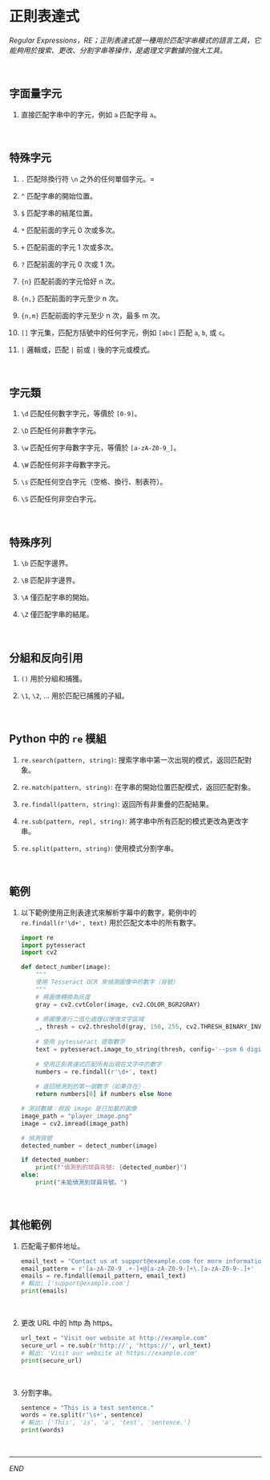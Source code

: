 # 正則表達式

_Regular Expressions，RE；正則表達式是一種用於匹配字串模式的語言工具，它能夠用於搜索、更改、分割字串等操作，是處理文字數據的強大工具。_

<br>

## 字面量字元

1. 直接匹配字串中的字元，例如 `a` 匹配字母 `a`。

<br>

## 特殊字元

1.  `.` 匹配除換行符 `\n` 之外的任何單個字元。=

2.  `^` 匹配字串的開始位置。

3.  `$` 匹配字串的結尾位置。

4.  `*` 匹配前面的字元 0 次或多次。

5.  `+` 匹配前面的字元 1 次或多次。

6.  `?` 匹配前面的字元 0 次或 1 次。

7.  `{n}` 匹配前面的字元恰好 n 次。

8.  `{n,}` 匹配前面的字元至少 n 次。

9.  `{n,m}` 匹配前面的字元至少 n 次，最多 m 次。

10. `[]` 字元集，匹配方括號中的任何字元，例如 `[abc]` 匹配 `a`, `b`, 或 `c`。

11. `|` 邏輯或，匹配 `|` 前或 `|` 後的字元或模式。

<br>

## 字元類

1. `\d` 匹配任何數字字元，等價於 `[0-9]`。

2. `\D` 匹配任何非數字字元。

3. `\w` 匹配任何字母數字字元，等價於 `[a-zA-Z0-9_]`。

4. `\W` 匹配任何非字母數字字元。

5. `\s` 匹配任何空白字元（空格、換行、制表符）。

6. `\S` 匹配任何非空白字元。

<br>

## 特殊序列

1. `\b` 匹配字邊界。

2. `\B` 匹配非字邊界。

3. `\A` 僅匹配字串的開始。

4. `\Z` 僅匹配字串的結尾。

<br>

## 分組和反向引用

1. `()` 用於分組和捕獲。

2. `\1`, `\2`, … 用於匹配已捕獲的子組。

<br>

## Python 中的 `re` 模組

1. `re.search(pattern, string)`: 搜索字串中第一次出現的模式，返回匹配對象。

2. `re.match(pattern, string)`: 在字串的開始位置匹配模式，返回匹配對象。

3. `re.findall(pattern, string)`: 返回所有非重疊的匹配結果。

4. `re.sub(pattern, repl, string)`: 將字串中所有匹配的模式更改為更改字串。

5. `re.split(pattern, string)`: 使用模式分割字串。

<br>

## 範例

1. 以下範例使用正則表達式來解析字幕中的數字，範例中的 `re.findall(r'\d+', text)` 用於匹配文本中的所有數字。

    ```python
    import re
    import pytesseract
    import cv2

    def detect_number(image):
        """
        使用 Tesseract OCR 來偵測圖像中的數字（背號）
        """
        # 將圖像轉換為灰度
        gray = cv2.cvtColor(image, cv2.COLOR_BGR2GRAY)
        
        # 將圖像進行二值化處理以增強文字區域
        _, thresh = cv2.threshold(gray, 150, 255, cv2.THRESH_BINARY_INV)
        
        # 使用 pytesseract 提取數字
        text = pytesseract.image_to_string(thresh, config='--psm 6 digits')
        
        # 使用正則表達式匹配所有出現在文字中的數字
        numbers = re.findall(r'\d+', text)
        
        # 返回檢測到的第一個數字（如果存在）
        return numbers[0] if numbers else None

    # 測試數據：假設 image 是已加載的圖像
    image_path = "player_image.png"
    image = cv2.imread(image_path)

    # 偵測背號
    detected_number = detect_number(image)

    if detected_number:
        print(f"偵測到的球員背號: {detected_number}")
    else:
        print("未能偵測到球員背號。")
    ```

<br>

## 其他範例

1. 匹配電子郵件地址。

    ```python
    email_text = "Contact us at support@example.com for more information."
    email_pattern = r'[a-zA-Z0-9_.+-]+@[a-zA-Z0-9-]+\.[a-zA-Z0-9-.]+'
    emails = re.findall(email_pattern, email_text)
    # 輸出: ['support@example.com']
    print(emails)
    ```

<br>

2. 更改 URL 中的 http 為 https。

    ```python
    url_text = "Visit our website at http://example.com"
    secure_url = re.sub(r'http://', 'https://', url_text)
    # 輸出: 'Visit our website at https://example.com'
    print(secure_url)
    ```

<br>

3. 分割字串。

    ```python
    sentence = "This is a test sentence."
    words = re.split(r'\s+', sentence)
    # 輸出: ['This', 'is', 'a', 'test', 'sentence.']
    print(words)
    ```

<br>

___

_END_